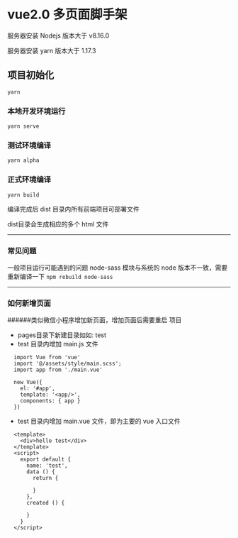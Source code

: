 # vue2.0 多页面脚手架
服务器安装 Nodejs 版本大于 v8.16.0 

服务器安装 yarn 版本大于 1.17.3


## 项目初始化
```
yarn
```

### 本地开发环境运行
```
yarn serve
```

### 测试环境编译
```
yarn alpha
```

### 正式环境编译
```
yarn build
```

编译完成后 dist 目录内所有前端项目可部署文件

dist目录会生成相应的多个 html 文件


-------------------------------------------------------------------------------
### 常见问题
一般项目运行可能遇到的问题 node-sass 模块与系统的 node 版本不一致，需要重新编译一下 `npm rebuild node-sass`

-------------------------------------------------------------------------------

### 如何新增页面
######类似微信小程序增加新页面，增加页面后需要重启
项目
- pages目录下新建目录如如: test
- test 目录内增加 main.js 文件
```
  import Vue from 'vue'
  import '@/assets/style/main.scss';
  import app from './main.vue'
  
  new Vue({
    el: '#app',
    template: '<app/>',
    components: { app }
  })
```
- test 目录内增加 main.vue 文件，即为主要的 vue 入口文件
```
  <template>
    <div>hello test</div>
  </template>
  <script>
    export default {
      name: 'test',
      data () {
        return {

        }
      },
      created () {
        
      }
    }
  </script>
```
